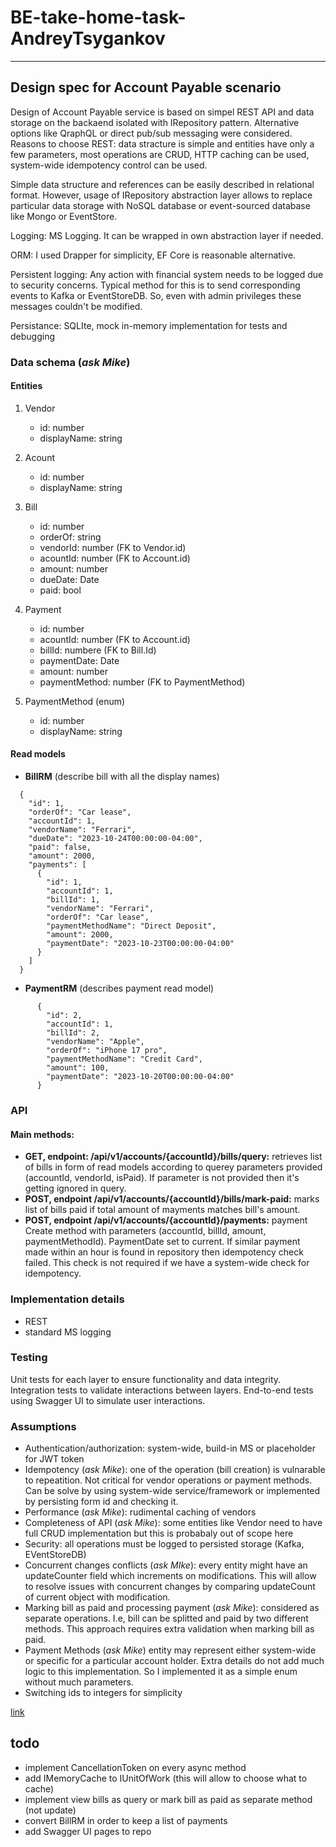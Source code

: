 # BE-take-home-task-AndreyTsygankov
---

## Design spec for Account Payable scenario

Design of Account Payable service is based on simpel REST API and data storage on the backaend isolated with IRepository pattern. 
Alternative options like QraphQL or direct pub/sub messaging were considered. Reasons to choose REST: data stracture is simple and entities have only a few parameters, most operations are CRUD, HTTP caching can be used, system-wide idempotency control can be used. 

Simple data structure and references can be easily described in relational format.  However, usage of IRepository abstraction layer allows to replace particular data storage with NoSQL database or event-sourced database like Mongo or EventStore.

Logging: MS Logging. It can be wrapped in own abstraction layer if needed. 

ORM: I used Drapper for simplicity, EF Core is reasonable alternative.

Persistent logging: Any action with financial system needs to be logged due to security concerns. Typical method for this is to send corresponding events to Kafka or EventStoreDB. So, even with admin privileges these messages couldn't be modified.

Persistance: SQLIte, mock in-memory implementation for tests and debugging


### Data schema (*ask Mike*)
#### Entities
1. Vendor 
   - id: number
   - displayName: string
2. Acount 
   - id: number
   - displayName: string
3. Bill
    - id: number
    - orderOf: string
    - vendorId: number (FK to Vendor.id)
    - acountId: number (FK to Account.id)
    - amount: number
    - dueDate: Date
    - paid: bool
4. Payment 
   - id: number 
   - acountId: number (FK to Account.id)
   - billId: numbere (FK to Bill.Id)
   - paymentDate: Date
   - amount: number
   - paymentMethod: number (FK to PaymentMethod)

5. PaymentMethod (enum)
   - id: number
   - displayName: string
#### Read models

- **BillRM** (describe bill with all the display names)
```
  {
    "id": 1,
    "orderOf": "Car lease",
    "accountId": 1,
    "vendorName": "Ferrari",
    "dueDate": "2023-10-24T00:00:00-04:00",
    "paid": false,
    "amount": 2000,
    "payments": [
      {
        "id": 1,
        "accountId": 1,
        "billId": 1,
        "vendorName": "Ferrari",
        "orderOf": "Car lease",
        "paymentMethodName": "Direct Deposit",
        "amount": 2000,
        "paymentDate": "2023-10-23T00:00:00-04:00"
      }
    ]
  }
```
- **PaymentRM** (describes payment read model)
```
      {
        "id": 2,
        "accountId": 1,
        "billId": 2,
        "vendorName": "Apple",
        "orderOf": "iPhone 17 pro",
        "paymentMethodName": "Credit Card",
        "amount": 100,
        "paymentDate": "2023-10-20T00:00:00-04:00"
      }
```

### API

#### Main methods:
 - **GET, endpoint: /api/v1/accounts/{accountId}/bills/query:** retrieves list of bills in form of read models according to querey parameters provided (accountId, vendorId, isPaid). If parameter is not provided then it's getting ignored in query.
 - **POST, endpoint /api/v1/accounts/{accountId}/bills/mark-paid:** marks list of bills paid if total amount of mayments matches bill's amount. 
 - **POST, endpoint /api/v1/accounts/{accountId}/payments:** payment Create method with parameters (accountId, billId, amount, paymentMethodId). PaymentDate set to current. If similar payment made within an hour is found in repository then idempotency check failed. This check is not required if we have a system-wide check for idempotency. 


### Implementation details

- REST 
- standard MS logging

### Testing

Unit tests for each layer to ensure functionality and data integrity.
Integration tests to validate interactions between layers.
End-to-end tests using Swagger UI to simulate user interactions.


### Assumptions
- Authentication/authorization: system-wide, build-in MS or placeholder for JWT token 
- Idempotency (*ask Mike*): one of the operation (bill creation) is vulnarable to repeatition. Not critical for vendor operations or payment methods. Can be solve by using system-wide service/framework or implemented by persisting form id and checking it.
- Performance (*ask Mike*): rudimental caching of vendors
- Completeness of API (*ask Mike*): some entities like Vendor need to have full CRUD implementation but this is probabaly out of scope here
- Security: all operations must be logged to persisted storage (Kafka, EVentStoreDB)
- Concurrent changes conflicts (*ask MIke*): every entity might have an updateCounter field which increments on modifications. This will allow to resolve issues with concurrent changes by comparing updateCount of current object with modification. 
- Marking bill as paid and processing payment (*ask Mike*): considered as separate operations. I.e, bill can be splitted and paid by two different methods. This approach requires extra validation when marking bill as paid.
- Payment Methods (*ask Mike*) entity may represent either system-wide  or specific for a particular account holder. Extra details do not add much logic to this implementation. So I implemented it as a simple enum without much parameters.
- Switching ids to integers for simplicity

[link](https://github.com/plootoinc/BE-take-home-task-AndreyTsygankov/)


## todo

- implement CancellationToken on every async method
- add  IMemoryCache to IUnitOfWork (this will allow to choose what to cache)
- implement view bills as query or mark bill as paid as separate method (not update)
- convert BillRM in order to keep a list of payments
- add Swagger UI pages to repo